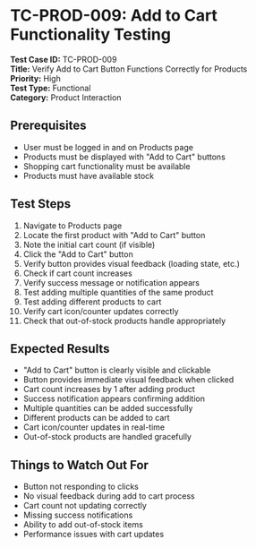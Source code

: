 # TC-PROD-009: Add to Cart Functionality Testing

**Test Case ID:** TC-PROD-009  
**Title:** Verify Add to Cart Button Functions Correctly for Products  
**Priority:** High  
**Test Type:** Functional  
**Category:** Product Interaction  

## Prerequisites
- User must be logged in and on Products page
- Products must be displayed with "Add to Cart" buttons
- Shopping cart functionality must be available
- Products must have available stock

## Test Steps
1. Navigate to Products page
2. Locate the first product with "Add to Cart" button
3. Note the initial cart count (if visible)
4. Click the "Add to Cart" button
5. Verify button provides visual feedback (loading state, etc.)
6. Check if cart count increases
7. Verify success message or notification appears
8. Test adding multiple quantities of the same product
9. Test adding different products to cart
10. Verify cart icon/counter updates correctly
11. Check that out-of-stock products handle appropriately

## Expected Results
- "Add to Cart" button is clearly visible and clickable
- Button provides immediate visual feedback when clicked
- Cart count increases by 1 after adding product
- Success notification appears confirming addition
- Multiple quantities can be added successfully
- Different products can be added to cart
- Cart icon/counter updates in real-time
- Out-of-stock products are handled gracefully

## Things to Watch Out For
- Button not responding to clicks
- No visual feedback during add to cart process
- Cart count not updating correctly
- Missing success notifications
- Ability to add out-of-stock items
- Performance issues with cart updates 